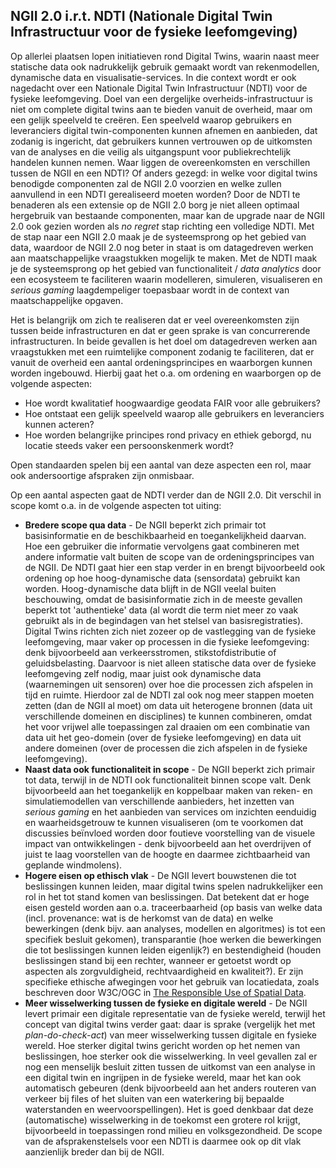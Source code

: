 ## NGII 2.0 i.r.t. NDTI (Nationale Digital Twin Infrastructuur voor de fysieke leefomgeving)
Op allerlei plaatsen lopen initiatieven rond Digital Twins, waarin naast meer statische data ook nadrukkelijk gebruik gemaakt wordt van rekenmodellen, dynamische data en visualisatie-services. In die context wordt er ook nagedacht over een Nationale Digital Twin Infrastructuur (NDTI) voor de fysieke leefomgeving. Doel van een dergelijke overheids-infrastructuur is niet om complete digital twins aan te bieden vanuit de overheid, maar om een gelijk speelveld te creëren. Een speelveld waarop gebruikers en leveranciers digital twin-componenten kunnen afnemen en aanbieden, dat zodanig is ingericht, dat gebruikers kunnen vertrouwen op de uitkomsten van de analyses en die veilig als uitgangspunt voor publiekrechtelijk handelen kunnen nemen. Waar liggen de overeenkomsten en verschillen tussen de NGII en een NDTI? Of anders gezegd: in welke voor digital twins benodigde componenten zal de NGII 2.0 voorzien en welke zullen aanvullend in een NDTI gerealiseerd moeten worden? Door de NDTI te benaderen als een extensie op de NGII 2.0 borg je niet alleen optimaal hergebruik van bestaande componenten, maar kan de upgrade naar de NGII 2.0 ook gezien worden als *no regret* stap richting een volledige NDTI. Met de stap naar een NGII 2.0 maak je de systeemsprong op het gebied van data, waardoor de NGII 2.0 nog beter in staat is om datagedreven werken aan maatschappelijke vraagstukken mogelijk te maken. Met de NDTI maak je de systeemsprong op het gebied van functionaliteit / *data analytics* door een ecosysteem te faciliteren waarin modelleren, simuleren, visualiseren en *serious gaming* laagdempeliger toepasbaar wordt in de context van maatschappelijke opgaven.

Het is belangrijk om zich te realiseren dat er veel overeenkomsten zijn tussen beide infrastructuren en dat er geen sprake is van concurrerende infrastructuren. In beide gevallen is het doel om datagedreven werken aan vraagstukken met een ruimtelijke component zodanig te faciliteren, dat er vanuit de overheid een aantal ordeningsprincipes en waarborgen kunnen worden ingebouwd. Hierbij gaat het o.a. om ordening en waarborgen op de volgende aspecten:
* Hoe wordt kwalitatief hoogwaardige geodata FAIR voor alle gebruikers? 
* Hoe ontstaat een gelijk speelveld waarop alle gebruikers en leveranciers kunnen acteren?
* Hoe worden belangrijke principes rond privacy en ethiek geborgd, nu locatie steeds vaker een persoonskenmerk wordt?

Open standaarden spelen bij een aantal van deze aspecten een rol, maar ook andersoortige afspraken zijn onmisbaar.

Op een aantal aspecten gaat de NDTI verder dan de NGII 2.0. Dit verschil in scope komt o.a. in de volgende aspecten tot uiting:
* **Bredere scope qua data** - De NGII beperkt zich primair tot basisinformatie en de beschikbaarheid en toegankelijkheid daarvan. Hoe een gebruiker die informatie vervolgens gaat combineren met andere informatie valt buiten de scope van de ordeningsprincipes van de NGII. De NDTI gaat hier een stap verder in en brengt bijvoorbeeld ook ordening op hoe hoog-dynamische data (sensordata) gebruikt kan worden. Hoog-dynamische data blijft in de NGII veelal buiten beschouwing, omdat de basisinformatie zich in de meeste gevallen beperkt tot 'authentieke' data (al wordt die term niet meer zo vaak gebruikt als in de begindagen van het stelsel van basisregistraties). Digital Twins richten zich niet zozeer op de vastlegging van de fysieke leefomgeving, maar vaker op processen in die fysieke leefomgeving: denk bijvoorbeeld aan verkeersstromen, stikstofdistributie of geluidsbelasting. Daarvoor is niet alleen statische data over de fysieke leefomgeving zelf nodig, maar juist ook dynamische data (waarnemingen uit sensoren) over hoe die processen zich afspelen in tijd en ruimte. Hierdoor zal de NDTI zal ook nog meer stappen moeten zetten (dan de NGII al moet) om data uit heterogene bronnen (data uit verschillende domeinen en disciplines) te kunnen combineren, omdat het voor vrijwel alle toepassingen zal draaien om een combinatie van data uit het geo-domein (over de fysieke leefomgeving) en data uit andere domeinen (over de processen die zich afspelen in de fysieke leefomgeving).
* **Naast data ook functionaliteit in scope** - De NGII beperkt zich primair tot data, terwijl in de NDTI ook functionaliteit binnen scope valt. Denk bijvoorbeeld aan het toegankelijk en koppelbaar maken van reken- en simulatiemodellen van verschillende aanbieders, het inzetten van *serious gaming* en het aanbieden van services om inzichten eenduidig en waarheidsgetrouw te kunnen visualiseren (om te voorkomen dat discussies beïnvloed worden door foutieve voorstelling van de visuele impact van ontwikkelingen - denk bijvoorbeeld aan het overdrijven of juist te laag voorstellen van de hoogte en daarmee zichtbaarheid van geplande windmolens). 
* **Hogere eisen op ethisch vlak** - De NGII levert bouwstenen die tot beslissingen kunnen leiden, maar digital twins spelen nadrukkelijker een rol in het tot stand komen van beslissingen. Dat betekent dat er hoge eisen gesteld worden aan o.a. traceerbaarheid (op basis van welke data (incl. provenance: wat is de herkomst van de data) en welke bewerkingen (denk bijv. aan analyses, modellen en algoritmes) is tot een specifiek besluit gekomen), transparantie (hoe werken die bewerkingen die tot beslissingen kunnen leiden eigenlijk?) en bestendigheid (houden beslissingen stand bij een rechter, wanneer er getoetst wordt op aspecten als zorgvuldigheid, rechtvaardigheid en kwaliteit?). Er zijn specifieke ethische afwegingen voor het gebruik van locatiedata, zoals beschreven door W3C/OGC in [The Responsible Use of Spatial Data](https://www.w3.org/TR/responsible-use-spatial/).
* **Meer wisselwerking tussen de fysieke en digitale wereld** - De NGII levert primair een digitale representatie van de fysieke wereld, terwijl het concept van digital twins verder gaat: daar is sprake (vergelijk het met *plan-do-check-act*) van meer wisselwerking tussen digitale en fysieke wereld. Hoe sterker digital twins gericht worden op het nemen van beslissingen, hoe sterker ook die wisselwerking. In veel gevallen zal er nog een menselijk besluit zitten tussen de uitkomst van een analyse in een digital twin en ingrijpen in de fysieke wereld, maar het kan ook automatisch gebeuren (denk bijvoorbeeld aan het anders routeren van verkeer bij files of het sluiten van een waterkering bij bepaalde waterstanden en weervoorspellingen). Het is goed denkbaar dat deze (automatische) wisselwerking in de toekomst een grotere rol krijgt, bijvoorbeeld in toepassingen rond milieu en volksgezondheid. De scope van de afsprakenstelsels voor een NDTI is daarmee ook op dit vlak aanzienlijk breder dan bij de NGII.
